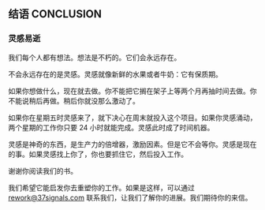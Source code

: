 ## 结语 CONCLUSION

### 灵感易逝

我们每个人都有想法。想法是不朽的。它们会永远存在。

不会永远存在的是灵感。灵感就像新鲜的水果或者牛奶：它有保质期。

如果你想做什么，现在就去做。你不能把它搁在架子上等两个月再抽时间去做。你不能说稍后再做。稍后你就没那么激动了。

如果你在星期五时灵感来了，就下决心在周末就投入这个项目。如果你灵感涌动，两个星期的工作你只要 24 小时就能完成。灵感此时成了时间机器。

灵感是神奇的东西，是生产力的倍增器，激励因素。但是它不会等你。灵感是现在的事。如果灵感找上你了，你也要抓住它，然后投入工作。

谢谢你阅读我们的书。

我们希望它能启发你去重塑你的工作。如果是这样，可以通过 rework@37signals.com 联系我们，让我们了解你的进展。我们期待你的来信。
